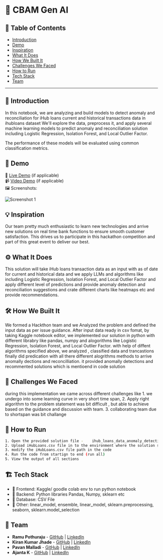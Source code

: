 # 🚀 CBAM Gen AI

## 📌 Table of Contents
- [Introduction](#introduction)
- [Demo](#demo)
- [Inspiration](#inspiration)
- [What It Does](#what-it-does)
- [How We Built It](#how-we-built-it)
- [Challenges We Faced](#challenges-we-faced)
- [How to Run](#how-to-run)
- [Tech Stack](#tech-stack)
- [Team](#team)

---

## 🎯 Introduction
In this notebook, we are analyzing and build models to detect anomaly and reconciliation for iHub loans current and historical transactions data in ihubloans dataset
We'll explore the data, preprocess it, and apply several machine learning models to predict anomaly and reconciliation solution including Logistic Regression, Isolation Forest, and Local Outlier Factor.
 
The performance of these models will be evaluated using common classification metrics.

## 🎥 Demo
🔗 [Live Demo](#) (if applicable)  
📹 [Video Demo](#) (if applicable)  
🖼️ Screenshots:

![Screenshot 1](link-to-image)

## 💡 Inspiration
Our team pretty much enthusiastic to learn new technologies and arrive new solutions on real time bank functions to ensure smooth customer satisfaction. This drives us to participate in this hackathon competition and part of this great event to deliver our best.

## ⚙️ What It Does
This solution will take iHub loans transaction data as an input with as of date for current and historical data and we apply LLMs and algorithms like including Logistic Regression, Isolation Forest, and Local Outlier Factor and apply different level of predictions and provide anomaly detection and reconciliation suggestions and crate different charts like heatmaps etc and provide recommendations.

## 🛠️ How We Built It
We formed a Hackthon team and we Analyzed the problem and defined the input data as per issue guidance.
After input data ready in csv fomat, by taking Kaggle notebook editor, we implemented our solution in python with different librabry like pandas, numpy and alogorithms like Logistic Regression, Isolation Forest, and Local Outlier Factor. 
with help of diffent algorithms specified above, we analyzed , classified data and trancastions 
finally did predication with all there different alogrithms methods to arrive anomally dections and reconcilliation.
it provided anomally detections and recommented solutions which is mentioend in code solution

## 🚧 Challenges We Faced
during this implementation we came across different challenges like 1. we undergo into some learning curve in very short time span, 2.  Apply right algorithm to the problem statement was bit difficult , but able to achieve based on the guidance and discussion with team. 3. collaborating team due to shortspan was bit challange

## 🏃 How to Run
   ```sh
1. Open the provided solution file -    ihub_loans_data_anomaly_detection.py in Kaggle / google code colab or any other python environment where we can run the python code
2. Upload iHubLoans.csv file in to the environment where the solution support to run
3. modify the iHubLoans.csv file path in the code
4. Run the code from startign to end (run all)
5. View the output of all sections
   ```

## 🏗️ Tech Stack
- 🔹 Frontend: Kaggle/ goodle colab env to run python notebook
- 🔹 Backend: Python libraries   Pandas, Numpy, sklearn etc
- 🔹 Database: CSV File
- 🔹 Other: linear_model, ensemble, linear_model, sklearn.preprocessing, seaborn, sklearn.model_selection

## 👥 Team
- **Ramu Pothuraju** - [GitHub](#) | [LinkedIn](#)
- **Kiran Kumar Jhade** - [GitHub](#) | [LinkedIn](#)
- **Pavan Malladi** - [GitHub](#) | [LinkedIn](#)
- **Ajanta K** - [GitHub](#) | [LinkedIn](#)
